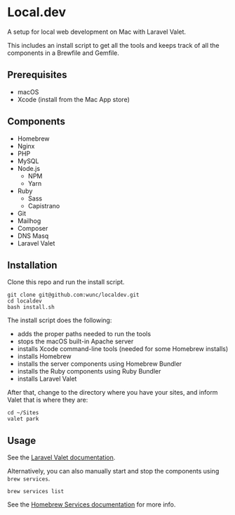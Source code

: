 # Local.dev

A setup for local web development on Mac with Laravel Valet.

This includes an install script to get all the tools and keeps track of all the components in a Brewfile and Gemfile.

## Prerequisites

- macOS
- Xcode (install from the Mac App store)

## Components

- Homebrew
- Nginx
- PHP
- MySQL
- Node.js
    - NPM
    - Yarn
- Ruby
    - Sass
    - Capistrano
- Git
- Mailhog
- Composer
- DNS Masq
- Laravel Valet

## Installation

Clone this repo and run the install script.

```
git clone git@github.com:wunc/localdev.git
cd localdev
bash install.sh
```

The install script does the following:

- adds the proper paths needed to run the tools
- stops the macOS built-in Apache server
- installs Xcode command-line tools (needed for some Homebrew installs)
- installs Homebrew
- installs the server components using Homebrew Bundler
- installs the Ruby components using Ruby Bundler
- installs Laravel Valet

After that, change to the directory where you have your sites, and inform Valet that is where they are:

```
cd ~/Sites
valet park
```

## Usage

See the [Laravel Valet documentation](https://laravel.com/docs/master/valet).

Alternatively, you can also manually start and stop the components using `brew services`.

```
brew services list
```

See the [Homebrew Services documentation](https://github.com/Homebrew/homebrew-services) for more info.